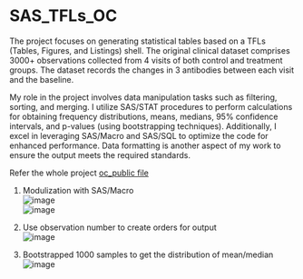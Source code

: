 # SAS_TFLs_OC
The project focuses on generating statistical tables based on a TFLs (Tables, Figures, and Listings) shell. The original clinical dataset comprises 3000+ observations collected from 4 visits of both control and treatment groups. The dataset records the changes in 3 antibodies between each visit and the baseline.

My role in the project involves data manipulation tasks such as filtering, sorting, and merging. I utilize SAS/STAT procedures to perform calculations for obtaining frequency distributions, means, medians, 95% confidence intervals, and p-values (using bootstrapping techniques). Additionally, I excel in leveraging SAS/Macro and SAS/SQL to optimize the code for enhanced performance. Data formatting is another aspect of my work to ensure the output meets the required standards.  

Refer the whole project [oc_public file](https://github.com/chen8122/SAS_TFLs_OcTech/blob/main/oc_public.sas)

1. Modulization with SAS/Macro  
![image](https://github.com/chen8122/SAS_TFLs_OcTech/assets/9794705/708d1721-c2fd-4ee6-b241-73eef6838416)  
![image](https://github.com/chen8122/SAS_TFLs_OcTech/assets/9794705/30ab1d6a-bba1-4f6a-85d5-140acf4cd333)

2. Use observation number to create orders for output  
![image](https://github.com/chen8122/SAS_TFLs_OcTech/assets/9794705/4f8bd43d-07a4-469d-b25a-6824bfa56b1e)

3. Bootstrapped 1000 samples to get the distribution of mean/median  
![image](https://github.com/chen8122/SAS_TFLs_OcTech/assets/9794705/62eeea2b-fc91-4d01-be5d-73c0e2c7ef80)





